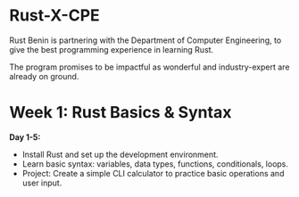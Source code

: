 # Rust-X-CPE
Rust Benin is partnering with the Department of Computer Engineering,
to give the best programming experience in learning Rust.

The program promises to be impactful as wonderful and industry-expert are already on ground.
# Week 1: Rust Basics & Syntax
**Day 1-5:**

- Install Rust and set up the development environment.
- Learn basic syntax: variables, data types, functions, conditionals, loops.
- Project: Create a simple CLI calculator to practice basic operations and user input.
